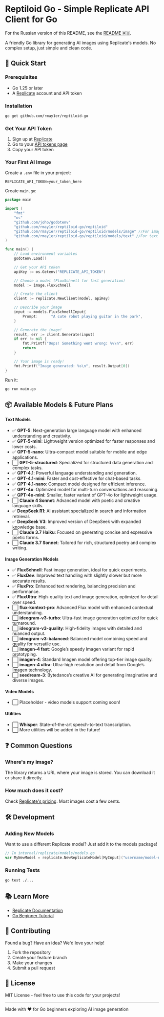 # Reptiloid Go - Simple Replicate API Client for Go
For the Russian version of this README, see the [README 🇷🇺](README-ru.md).

A friendly Go library for generating AI images using Replicate's models. No complex setup, just simple and clean code.

## 🚀 Quick Start

### Prerequisites

- Go 1.25 or later
- A [Replicate](https://replicate.com) account and API token

### Installation

```bash
go get github.com/rmay1er/reptiloid-go
```

### Get Your API Token

1. Sign up at [Replicate](https://replicate.com)
2. Go to your [API tokens page](https://replicate.com/account/api-tokens)
3. Copy your API token

### Your First AI Image

Create a `.env` file in your project:

```env
REPLICATE_API_TOKEN=your_token_here
```

Create `main.go`:

```go
package main

import (
    "fmt"
    "os"
    "github.com/joho/godotenv"
    "github.com/rmay1er/reptiloid-go/reptiloid"
    "github.com/rmay1er/reptiloid-go/reptiloid/models/image" //For image models
    "github.com/rmay1er/reptiloid-go/reptiloid/models/text" //For text models
)

func main() {
    // Load environment variables
    godotenv.Load()

    // Get your API token
    apiKey := os.Getenv("REPLICATE_API_TOKEN")

    // Choose a model (FluxSchnell for fast generation)
    model := image.FluxSchnell

    // Create the client
    client := replicate.NewClient(model, apiKey)

    // Describe your image
    input := models.FluxSchnellInput{
        Prompt:      "A cute robot playing guitar in the park",
    }

    // Generate the image!
    result, err := client.Generate(input)
    if err != nil {
        fmt.Printf("Oops! Something went wrong: %v\n", err)
        return
    }

    // Your image is ready!
    fmt.Printf("Image generated: %s\n", result.Output[0])
}
```

Run it:

```bash
go run main.go
```

## 📦 Available Models & Future Plans

#### Text Models
- ✅ **GPT-5**: Next-generation large language model with enhanced understanding and creativity.
- ✅ **GPT-5-mini**: Lightweight version optimized for faster responses and lower costs.
- ✅ **GPT-5-nano**: Ultra-compact model suitable for mobile and edge applications.
- ⬜ **GPT-5-structured**: Specialized for structured data generation and complex tasks.
- ✅ **GPT-4.1**: Powerful language understanding and generation.
- ✅ **GPT-4.1-mini**: Faster and cost-effective for chat-based tasks.
- ✅ **GPT-4.1-nano**: Compact model designed for efficient inference.
- ✅ **GPT-4o**: Optimized model for multi-turn conversations and reasoning.
- ✅ **GPT-4o-mini**: Smaller, faster variant of GPT-4o for lightweight usage.
- ⬜ **Claude 4 Sonnet**: Advanced model with poetic and creative language skills.
- ✅ **DeepSeek R1**: AI assistant specialized in search and information retrieval.
- ✅ **DeepSeek V3**: Improved version of DeepSeek with expanded knowledge base.
- ⬜ **Claude 3.7 Haiku**: Focused on generating concise and expressive poetic forms.
- ⬜ **Claude 3.7 Sonnet**: Tailored for rich, structured poetry and complex writing.

#### Image Generation Models
- ✅ **FluxSchnell**: Fast image generation, ideal for quick experiments.
- ✅ **FluxDev**: Improved text handling with slightly slower but more accurate results.
- ✅ **FluxPro**: Enhanced text rendering, balancing precision and performance.
- ✅ **FluxUltra**: High-quality text and image generation, optimized for detail over speed.
- ⬜ **flux-kontext-pro**: Advanced Flux model with enhanced contextual understanding.
- ⬜ **ideogram-v3-turbo**: Ultra-fast image generation optimized for quick turnaround.
- ⬜ **ideogram-v3-quality**: High-fidelity images with detailed and nuanced output.
- ⬜ **ideogram-v3-balanced**: Balanced model combining speed and quality for versatile use.
- ⬜ **imagen-4 fast**: Google’s speedy Imagen variant for rapid prototyping.
- ⬜ **imagen-4**: Standard Imagen model offering top-tier image quality.
- ⬜ **imagen-4 ultra**: Ultra-high resolution and detail from Google’s Imagen technology.
- ⬜ **seedream-3**: Bytedance’s creative AI for generating imaginative and diverse images.

#### Video Models
- ⬜ Placeholder - video models support coming soon!

#### Utilities
- ⬜ **Whisper**: State-of-the-art speech-to-text transcription.
- ⬜ More utilities will be added in the future!

## ❓ Common Questions

### Where's my image?
The library returns a URL where your image is stored. You can download it or share it directly.

### How much does it cost?
Check [Replicate's pricing](https://replicate.com/pricing). Most images cost a few cents.

## 🛠️ Development

### Adding New Models

Want to use a different Replicate model? Just add it to the models package!

```go
// In internal/replicate/models/models.go
var MyNewModel = replicate.NewReplicateModel[MyInput]("username/model-name")
```

### Running Tests

```bash
go test ./...
```

## 📚 Learn More

- [Replicate Documentation](https://replicate.com/docs)
- [Go Beginner Tutorial](https://go.dev/doc/tutorial/)

## 🤝 Contributing

Found a bug? Have an idea? We'd love your help!

1. Fork the repository
2. Create your feature branch
3. Make your changes
4. Submit a pull request

## 📄 License

MIT License - feel free to use this code for your projects!

---

Made with ❤️ for Go beginners exploring AI image generation

